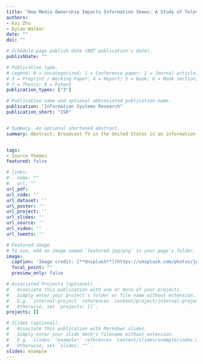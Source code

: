 ```yaml
---
title: "How Media Ownership Impacts Information Skews: A Study of Televised News Using Massive-Scale Text Transcripts"
authors:
- Kai Zhu
- Dylan Walker
date: ""
doi: ""

# Schedule page publish date (NOT publication's date).
publishDate: ""

# Publication type.
# Legend: 0 = Uncategorized; 1 = Conference paper; 2 = Journal article;
# 3 = Preprint / Working Paper; 4 = Report; 5 = Book; 6 = Book section;
# 7 = Thesis; 8 = Patent
publication_types: ["3"]

# Publication name and optional abbreviated publication name.
publication: "Information Systems Research"
publication_short: "ISR"


# Summary. An optional shortened abstract.
summary: Abstract: Broadcast TV in the United States is an information system comprised of hundreds of local television stations that both produce their own information and syndicate information from other sources (such as major networks). In this system, a few media conglomerates are behind the vast amount of information produced and disseminated. There has been an increasing trend of media consolidation in recent years and this raises the very real concern that conglomerate owners have both the means and motive to skew information. When large owners act coherently, they can skew information to emphasize views, perspectives, framing, coverage and attention. This is important because broadcast media has a dramatic impact on political and social outcomes and undeniably shapes the national dialogue surrounding important issues. Unfortunately, we know little about how ownership affects information skew and lack a systematic empirical evaluation of content and ownership at sufficient scale and detail. In this study, we quantify and investigate the consequences of information system ownership, specifically in terms of diversity of information and political polarization, in one of our most important mass information systems - broadcast televised news. We aim to understand how does media ownership impact information diversity, political polarization, and topic coverage in TV news. To examine the impact of ownership, we focus on the natural experiments of hundreds of station acquisitions by new owners over a six year time span. The change of ownership allow us to disentangle the impact of owner of a TV station from other characteristics that may also correlated with the information produced by a station.


tags:
- Source Themes
featured: false

# links:
# - name: ""
#   url: ""
url_pdf: 
url_code: ''
url_dataset: ''
url_poster: ''
url_project: ''
url_slides: ''
url_source: ''
url_video: ''
url_tweets: ''

# Featured image
# To use, add an image named `featured.jpg/png` to your page's folder. 
image:
  caption: 'Image credit: [**Unsplash**](https://unsplash.com/photos/jdD8gXaTZsc)'
  focal_point: ""
  preview_only: false

# Associated Projects (optional).
#   Associate this publication with one or more of your projects.
#   Simply enter your project's folder or file name without extension.
#   E.g. `internal-project` references `content/project/internal-project/index.md`.
#   Otherwise, set `projects: []`.
projects: []

# Slides (optional).
#   Associate this publication with Markdown slides.
#   Simply enter your slide deck's filename without extension.
#   E.g. `slides: "example"` references `content/slides/example/index.md`.
#   Otherwise, set `slides: ""`.
slides: example
---
```



